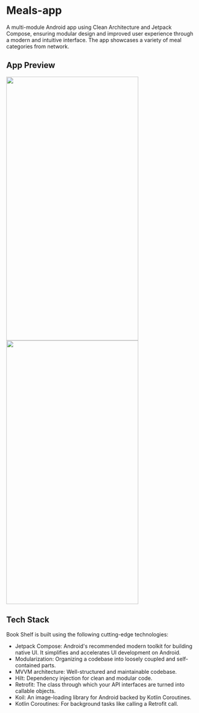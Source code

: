 # Meals-app
A multi-module Android app using Clean Architecture and Jetpack Compose, ensuring modular design and improved user experience through a modern and intuitive interface.
The app showcases a variety of meal categories from network.


## App Preview


<img src="https://github.com/MahmoudElshahatt/Meals-app/assets/79477855/2a2d638f-b16c-4498-9bb7-d654ba8607c1" width="350" height="700">
<img src="https://github.com/MahmoudElshahatt/Meals-app/assets/79477855/cdcbd542-8a98-4ed8-9613-c72f03de12ea" width="350" height="700">


## Tech Stack

Book Shelf is built using the following cutting-edge technologies:

* Jetpack Compose: Android's recommended modern toolkit for building native UI. It simplifies and accelerates UI development on Android.
* Modularization: Organizing a codebase into loosely coupled and self-contained parts.
* MVVM architecture: Well-structured and maintainable codebase.
* Hilt: Dependency injection for clean and modular code.
* Retrofit: The class through which your API interfaces are turned into callable objects.
* Koil: An image-loading library for Android backed by Kotlin Coroutines.
* Kotlin Coroutines: For background tasks like calling a Retrofit call.



